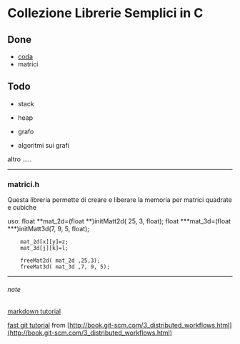 Collezione Librerie Semplici in C
======================

Done
---------------

* [coda](http://it.wikipedia.org/wiki/Coda_%28informatica%29)
* matrici

Todo
-----

* stack
* heap
* grafo

* algoritmi sui grafi


altro
.....

---
### matrici.h ###

 Questa libreria permette di creare e liberare la memoria 
 per matrici quadrate e cubiche

 uso: 
        float **mat_2d=(float **)initMatt2d( 25, 3, float);
        float ***mat_3d=(float ***)initMatt3d(7, 9, 5, float);

        mat_2d[x][y]=z;
        mat_3d[j][k]=l;
        
        freeMat2d( mat_2d ,25,3);
        freeMat3d( mat_3d ,7, 9, 5);

---

###### note ######

[markdown tutorial](http://daringfireball.net/projects/markdown/dingus)

[fast git tutorial](librerie-APA-2010/Docs/fast_git_tutorial.html) from [http://book.git-scm.com/3_distributed_workflows.html](http://book.git-scm.com/3_distributed_workflows.html)

